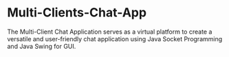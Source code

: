 # Multi-Clients-Chat-App
The Multi-Client Chat Application serves as a virtual platform to create a versatile and  user-friendly chat application using Java Socket Programming and Java Swing for  GUI.
